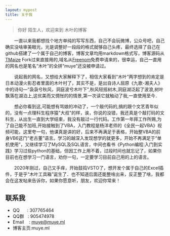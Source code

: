 ```yaml
---
layout: mypost
title: 关于我
---
```


> 你好 陌生人，欢迎来到 木叶的博客　　

　　一直以来我都想找个地方单纯的写写东西，自己不会玩微博，公众号吧，自己确实没啥审美眼光，光是调整好一段段的格式就够自己头疼，最终选择了自己在github搭建了一个属于自己的博客，博客文章均用markdown格式写，博客源码从[TMaize](https://github.com/TMaize/tmaize-blog) Fork过来直接用的,域名从[Freenom](https://my.freenom.com/)免费申请来的，很幸运，自己一直用的网名也是笔名“木叶”的全拼“muye”还没被申请过。  

　　说起我的网名，又想给大家解释下了，相信大家看到“木叶”两字想到的肯定是日本动漫火影忍者里面的木叶村了，其实不是，是出自诗人屈原《九歌-湘夫人》中的诗句—“袅袅兮秋风，洞庭波兮木叶下",秋风轻摇树木,洞庭湖泛起了波浪,树叶飘落在湖泊上,这优美而又惆怅的的情景,第一次读它就触动了我,一直使用至今．　　
  
　　想必你看到这,可能想有骂娘的冲动了，一个敲代码的,搞的跟个文艺青年似的，没有一点理科生程序猿"大叔"的样，诶，你说的没错，我还真是个敲打码的文科生，从出生一直到大学结束，我没有敲过一行代码。工作第一年拜工作所赐,为了自己能不加班,开始接触到了VBA，入门教程是杨洋老师的《全民一起VBA》视频可能，这里夸一句，他课真是讲的好，后来不再满足于表格，开始整VBA的前身VB6这门“老古董”语言。学习的越深入发现想学的就更多，开始不再满足于“单机使用”，又继续学习了MySQL及SQL语言，中间也看书《Python编程:入门到实践》学习过些python的基础，但因工作上用不着，过段时间也就忘记了，如果你目前也在想学习一门语言，劝你一句，一定要学习目前自己用的上的语言。　

　　2020年刚过，自己又手痒，开始鼓捣VSTO了，想开发个属于自己的Excel插件，于是乎“木叶工具箱”诞生了．也不知道后面还能整啥出来，反正整了啥，我都会在这发帖来告诉你，如果你愿意听，朋友，欢迎你常来！


## 联系我

- QQ&nbsp;&nbsp;&nbsp;&nbsp;&nbsp;&nbsp;: 307765464  
- QQ群&nbsp;&nbsp;&nbsp;: 905474978  
- Email&nbsp;&nbsp;&nbsp;&nbsp;: muye@muye.ml
- 博客主页:muye.ml


